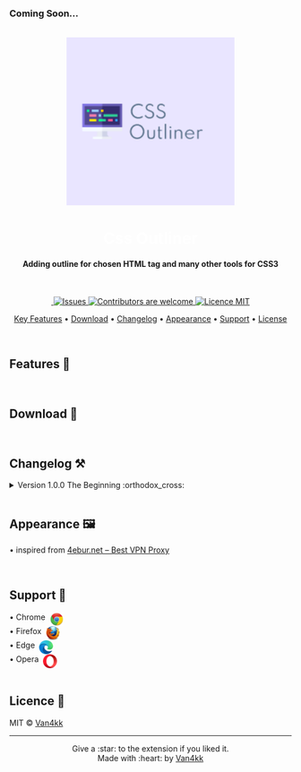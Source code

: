 ### Coming Soon...

<div align="center">
    <br>
    <a href="#" style="text-decoration: none">
        <img src="src/app/assets/logo/css-outliner-logo.png" height="300" alt="Logo">
        <br>
        <h1 align="center" style="color: #ffffff">Css Outliner</h1>
    </a>
</div>

<h4 align="center">
    Adding outline for chosen <b>HTML</b> tag and many other tools for <b>CSS3</b>
</h4>
<br>

<p align="center">
    <a href="">
        <img src="" alt="">
    </a>
    <a href="https://github.com/Van4kk/css-outliner/issues">
        <img src="https://img.shields.io/github/issues/van4kk/css-outliner.svg" alt="Issues">
    </a>
    <a href="">
        <img src="https://img.shields.io/badge/contributions-welcome-orange.svg" alt="Contributors are welcome">
    </a>
    <a href="#license">
        <img src="https://img.shields.io/badge/license-MIT-blue.svg" alt="Licence MIT">
    </a>
</p>

<p align="center">
    <a href="#features">Key Features</a> •
    <a href="#download">Download</a> •
    <a href="#changelog">Changelog</a> •
    <a href="#appearance">Appearance</a> •
    <a href="#support">Support</a> •
    <a href="#license">License</a>
</p>

<br>

## Features :art:

<br>

## Download :open_file_folder:

<br>

## Changelog :hammer_and_pick:
<details>
    <summary>Version 1.0.0 The Beginning :orthodox_cross:</summary>

    1. 

</details>

<br> 

## Appearance :framed_picture:

• inspired
from [4ebur.net – Best VPN Proxy](https://chrome.google.com/webstore/detail/4eburnet-%E2%80%93-best-vpn-proxy/bpoljniljbghlopcdaojdpodmnjffdeb)

<br>

## Support :call_me_hand:

<div style="display: flex">
    • Chrome &nbsp; <img src="src/app/assets/images/chrome.png" width="25" height="25" alt="Chrome Logo"><br>
</div>
<div style="display: flex">
    • Firefox &nbsp; <img src="src/app/assets/images/mozilla.png" width="25" height="25" alt="Chrome Logo"><br>
</div>
<div style="display: flex">
    • Edge &nbsp; <img src="src/app/assets/images/edge.png" width="25" height="25" alt="Chrome Logo"><br>
</div>
<div style="display: flex">
    • Opera &nbsp; <img src="src/app/assets/images/opera.svg" width="25" height="25" alt="Chrome Logo"><br>
</div>

<br> 

## Licence :book:

MIT &copy; [Van4kk](https://github.com/Van4kk/)
<hr>

<div align="center">
    Give a :star: to the extension if you liked it. <br>
    Made with :heart: by <a href="https://github.com/Van4kk/">Van4kk</a>
</div>
